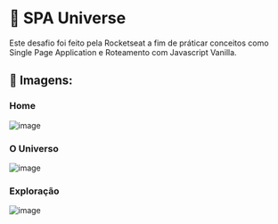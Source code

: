 # 🌌 SPA Universe

Este desafio foi feito pela Rocketseat a fim de práticar conceitos como Single Page Application e Roteamento com Javascript Vanilla.

## 📸 Imagens:

### Home
![image](https://github.com/progmesquita/spa-universe-rocketseat-challenge/assets/121181562/fc321c57-574b-4150-a733-abfb9cf96097)

### O Universo
![image](https://github.com/progmesquita/spa-universe-rocketseat-challenge/assets/121181562/10aaecf2-341d-4465-9a72-c0b1cd44a65e)

### Exploração
![image](https://github.com/progmesquita/spa-universe-rocketseat-challenge/assets/121181562/fc85b65d-f933-433e-9a8a-342cb4b1918b)
